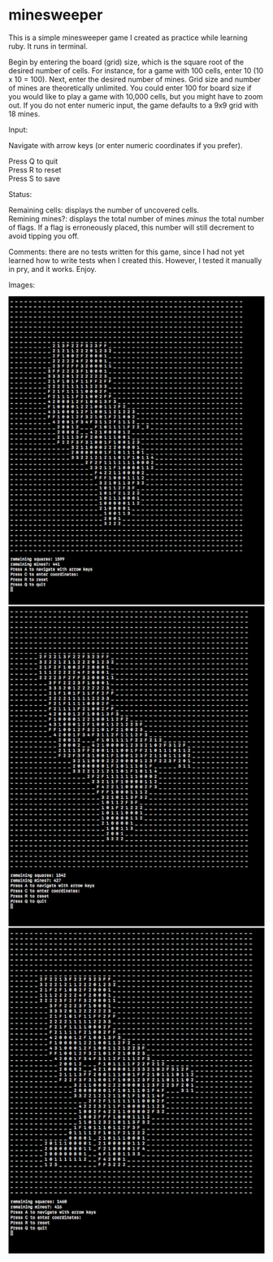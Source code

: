 # minesweeper

This is a simple minesweeper game I created as practice while learning ruby. It runs in terminal. 

Begin by entering the board (grid) size, which is the square root of the desired number of cells. For instance, for a game with 100 cells, enter 10 (10 x 10 = 100). Next, enter the desired number of mines. Grid size and number of mines are theoretically unlimited. You could enter 100 for board size if you would like to play a game with 10,000 cells, but you might have to zoom out. If you do not enter numeric input, the game defaults to a 9x9 grid with 18 mines.

Input:

Navigate with arrow keys (or enter numeric coordinates if you prefer).

Press Q to quit<br/>
Press R to reset<br/>
Press S to save

Status:

Remaining cells: displays the number of uncovered cells.<br/>
Remining mines?: displays the total number of mines *minus* the total number of flags. If a flag is erroneously placed, this number will still decrement to avoid tipping you off. 

Comments: there are no tests written for this game, since I had not yet learned how to write tests when I created this. However, I tested it manually in pry, and it works. Enjoy.

Images:

<img src="./images/trevors_minesweeper.jpg" width="550">
<img src="./images/trevors_minesweeper2.jpg" width="550">
<img src="./images/trevors_minesweeper3.jpg" width="550">


